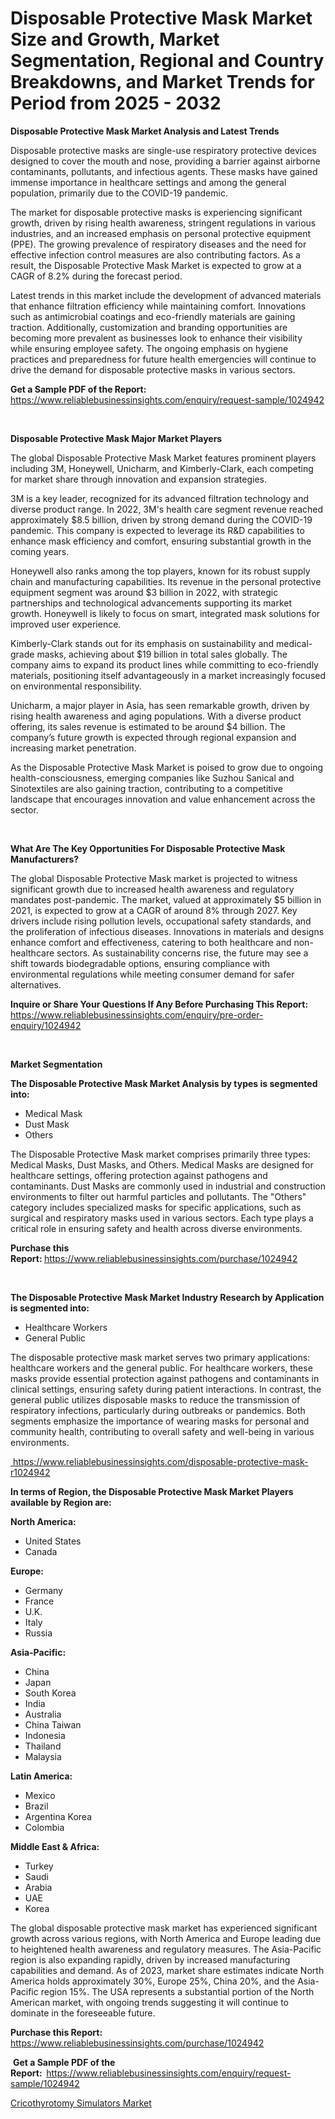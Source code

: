 <p><h1>Disposable Protective Mask Market Size and Growth, Market Segmentation, Regional and Country Breakdowns, and Market Trends for Period from 2025 -  2032</h1></p><p><strong>Disposable Protective Mask Market Analysis and Latest Trends</strong></p>
<p><p>Disposable protective masks are single-use respiratory protective devices designed to cover the mouth and nose, providing a barrier against airborne contaminants, pollutants, and infectious agents. These masks have gained immense importance in healthcare settings and among the general population, primarily due to the COVID-19 pandemic. </p><p>The market for disposable protective masks is experiencing significant growth, driven by rising health awareness, stringent regulations in various industries, and an increased emphasis on personal protective equipment (PPE). The growing prevalence of respiratory diseases and the need for effective infection control measures are also contributing factors. As a result, the Disposable Protective Mask Market is expected to grow at a CAGR of 8.2% during the forecast period.</p><p>Latest trends in this market include the development of advanced materials that enhance filtration efficiency while maintaining comfort. Innovations such as antimicrobial coatings and eco-friendly materials are gaining traction. Additionally, customization and branding opportunities are becoming more prevalent as businesses look to enhance their visibility while ensuring employee safety. The ongoing emphasis on hygiene practices and preparedness for future health emergencies will continue to drive the demand for disposable protective masks in various sectors.</p></p>
<p><strong>Get a Sample PDF of the Report:&nbsp;</strong> <a href="https://www.reliablebusinessinsights.com/enquiry/request-sample/1024942?utm_campaign=2276&utm_medium=2&utm_source=Github&utm_content=ia&utm_term=08032025&utm_id=disposable-protective-mask">https://www.reliablebusinessinsights.com/enquiry/request-sample/1024942</a></p>
<p>&nbsp;</p>
<p><strong>Disposable Protective Mask Major Market Players</strong></p>
<p><p>The global Disposable Protective Mask Market features prominent players including 3M, Honeywell, Unicharm, and Kimberly-Clark, each competing for market share through innovation and expansion strategies. </p><p>3M is a key leader, recognized for its advanced filtration technology and diverse product range. In 2022, 3M's health care segment revenue reached approximately $8.5 billion, driven by strong demand during the COVID-19 pandemic. This company is expected to leverage its R&D capabilities to enhance mask efficiency and comfort, ensuring substantial growth in the coming years.</p><p>Honeywell also ranks among the top players, known for its robust supply chain and manufacturing capabilities. Its revenue in the personal protective equipment segment was around $3 billion in 2022, with strategic partnerships and technological advancements supporting its market growth. Honeywell is likely to focus on smart, integrated mask solutions for improved user experience.</p><p>Kimberly-Clark stands out for its emphasis on sustainability and medical-grade masks, achieving about $19 billion in total sales globally. The company aims to expand its product lines while committing to eco-friendly materials, positioning itself advantageously in a market increasingly focused on environmental responsibility.</p><p>Unicharm, a major player in Asia, has seen remarkable growth, driven by rising health awareness and aging populations. With a diverse product offering, its sales revenue is estimated to be around $4 billion. The company’s future growth is expected through regional expansion and increasing market penetration.</p><p>As the Disposable Protective Mask Market is poised to grow due to ongoing health-consciousness, emerging companies like Suzhou Sanical and Sinotextiles are also gaining traction, contributing to a competitive landscape that encourages innovation and value enhancement across the sector.</p></p>
<p>&nbsp;</p>
<p><strong>What Are The Key Opportunities For Disposable Protective Mask Manufacturers?</strong></p>
<p><p>The global Disposable Protective Mask market is projected to witness significant growth due to increased health awareness and regulatory mandates post-pandemic. The market, valued at approximately $5 billion in 2021, is expected to grow at a CAGR of around 8% through 2027. Key drivers include rising pollution levels, occupational safety standards, and the proliferation of infectious diseases. Innovations in materials and designs enhance comfort and effectiveness, catering to both healthcare and non-healthcare sectors. As sustainability concerns rise, the future may see a shift towards biodegradable options, ensuring compliance with environmental regulations while meeting consumer demand for safer alternatives.</p></p>
<p><strong>Inquire or Share Your Questions If Any Before Purchasing This Report:</strong> <a href="https://www.reliablebusinessinsights.com/enquiry/pre-order-enquiry/1024942?utm_campaign=2276&utm_medium=2&utm_source=Github&utm_content=ia&utm_term=08032025&utm_id=disposable-protective-mask">https://www.reliablebusinessinsights.com/enquiry/pre-order-enquiry/1024942</a></p>
<p>&nbsp;</p>
<p><strong>Market Segmentation</strong></p>
<p><strong>The Disposable Protective Mask Market Analysis by types is segmented into:</strong></p>
<p><ul><li>Medical Mask</li><li>Dust Mask</li><li>Others</li></ul></p>
<p><p>The Disposable Protective Mask market comprises primarily three types: Medical Masks, Dust Masks, and Others. Medical Masks are designed for healthcare settings, offering protection against pathogens and contaminants. Dust Masks are commonly used in industrial and construction environments to filter out harmful particles and pollutants. The "Others" category includes specialized masks for specific applications, such as surgical and respiratory masks used in various sectors. Each type plays a critical role in ensuring safety and health across diverse environments.</p></p>
<p><strong>Purchase this Report:&nbsp;</strong><a href="https://www.reliablebusinessinsights.com/purchase/1024942?utm_campaign=2276&utm_medium=2&utm_source=Github&utm_content=ia&utm_term=08032025&utm_id=disposable-protective-mask">https://www.reliablebusinessinsights.com/purchase/1024942</a></p>
<p>&nbsp;</p>
<p><strong>The Disposable Protective Mask Market Industry Research by Application is segmented into:</strong></p>
<p><ul><li>Healthcare Workers</li><li>General Public</li></ul></p>
<p><p>The disposable protective mask market serves two primary applications: healthcare workers and the general public. For healthcare workers, these masks provide essential protection against pathogens and contaminants in clinical settings, ensuring safety during patient interactions. In contrast, the general public utilizes disposable masks to reduce the transmission of respiratory infections, particularly during outbreaks or pandemics. Both segments emphasize the importance of wearing masks for personal and community health, contributing to overall safety and well-being in various environments.</p></p>
<p><a href="https://www.reliablebusinessinsights.com/disposable-protective-mask-r1024942?utm_campaign=2276&utm_medium=2&utm_source=Github&utm_content=ia&utm_term=08032025&utm_id=disposable-protective-mask">&nbsp;https://www.reliablebusinessinsights.com/disposable-protective-mask-r1024942</a></p>
<p><strong>In terms of Region, the Disposable Protective Mask Market Players available by Region are:</strong></p>
<p>
    <p> <strong> North America: </strong>
        <ul>
            <li>United States</li>
            <li>Canada</li>
        </ul>
        </p> 
    <p> <strong> Europe: </strong>
        <ul>
            <li>Germany</li>
            <li>France</li>
            <li>U.K.</li>
            <li>Italy</li>
            <li>Russia</li>
        </ul>
        </p> 
    <p> <strong> Asia-Pacific: </strong>
        <ul>
            <li>China</li>
            <li>Japan</li>
            <li>South Korea</li>
            <li>India</li>
            <li>Australia</li>
            <li>China Taiwan</li>
            <li>Indonesia</li>
            <li>Thailand</li>
            <li>Malaysia</li>
        </ul>
        </p> 
    <p> <strong> Latin America: </strong>
        <ul>
            <li>Mexico</li>
            <li>Brazil</li>
            <li>Argentina Korea</li>
            <li>Colombia</li>
        </ul>
        </p> 
    <p> <strong> Middle East & Africa: </strong>
        <ul>
            <li>Turkey</li>
            <li>Saudi</li>
            <li>Arabia</li>
            <li>UAE</li>
            <li>Korea</li>
        </ul>
    </p>
    </p>
<p><p>The global disposable protective mask market has experienced significant growth across various regions, with North America and Europe leading due to heightened health awareness and regulatory measures. The Asia-Pacific region is also expanding rapidly, driven by increased manufacturing capabilities and demand. As of 2023, market share estimates indicate North America holds approximately 30%, Europe 25%, China 20%, and the Asia-Pacific region 15%. The USA represents a substantial portion of the North American market, with ongoing trends suggesting it will continue to dominate in the foreseeable future.</p></p>
<p><strong>Purchase this Report: </strong><a href="https://www.reliablebusinessinsights.com/purchase/1024942?utm_campaign=2276&utm_medium=2&utm_source=Github&utm_content=ia&utm_term=08032025&utm_id=disposable-protective-mask">https://www.reliablebusinessinsights.com/purchase/1024942</a></p>
<p>&nbsp;<strong>Get a Sample PDF of the Report:&nbsp;&nbsp;</strong><a href="https://www.reliablebusinessinsights.com/enquiry/request-sample/1024942?utm_campaign=2276&utm_medium=2&utm_source=Github&utm_content=ia&utm_term=08032025&utm_id=disposable-protective-mask">https://www.reliablebusinessinsights.com/enquiry/request-sample/1024942</a></p>
<p><strong></strong></p>
<p><p><a href="https://github.com/dmitriyvo6rog/Market-Research-Report-List-1/blob/main/cricothyrotomy-simulators-market.md?utm_campaign=2276&utm_medium=2&utm_source=Github&utm_content=ia&utm_term=08032025&utm_id=disposable-protective-mask">Cricothyrotomy Simulators Market</a></p></p>